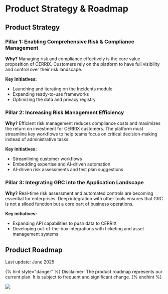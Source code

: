 # Product Strategy & Roadmap

## Product Strategy

### Pillar 1: Enabling Comprehensive Risk & Compliance Management

**Why?** Managing risk and compliance effectively is the core value proposition of CERRIX. Customers rely on the platform to have full visibility and control over their risk landscape.

**Key initiatives:**

* Launching and iterating on the Incidents module
* Expanding ready-to-use frameworks
* Optimizing the data and privacy registry

### Pillar 2: Increasing Risk Management Efficiency

**Why?** Efficient risk management reduces compliance costs and maximizes the return on investment for CERRIX customers. The platform must streamline key workflows to help teams focus on critical decision-making instead of administrative tasks.

**Key initiatives:**

* Streamlining customer workflows
* Embedding expertise and AI-driven automation
* AI-driven risk assessments and test plan suggestions

### Pillar 3: Integrating GRC into the Application Landscape

**Why?** Real-time risk assessment and automated controls are becoming essential for enterprises. Deep integration with other tools ensures that GRC is not a siloed function but a core part of business operations.

**Key initiatives:**

* Expanding API capabilities to push data to CERRIX
* Developing out-of-the-box integrations with ticketing and asset management systems

## Product Roadmap

Last update: June 2025

{% hint style="danger" %}
Disclaimer: The product roadmap represents our current plan. It is subject to frequent and significant change.
{% endhint %}

![](https://support.cerrix.com/api/attachment/image?token=eyJhbGciOiJIUzI1NiIsInR5cCI6IkpXVCJ9.eyJpZCI6IjU4MDM0NjA1LWFlYjItNDcyMi1iMDY5LTBlZjBkMTQ1ZmZmZCJ9.9Ts9NmRqOpXu_vjdWCEyohyUbNGSHGgT2bfOdVwbXWU)
